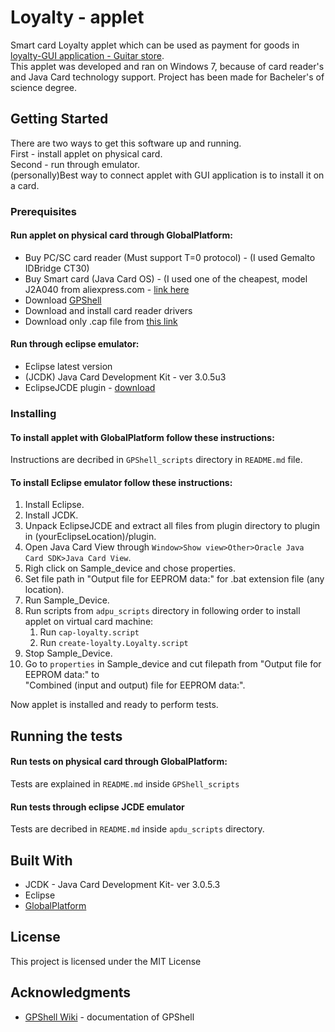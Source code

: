 # Loyalty - applet

Smart card Loyalty applet which can be used as payment for goods in 
[loyalty-GUI application - Guitar store](https://github.com/gecko031/loyalty-GUI/tree/master).<br/>
This applet was developed and ran on Windows 7, because of card reader's<br/>
and Java Card technology support. Project has been made for Bacheler's of science degree.

## Getting Started

There are two ways to get this software up and running.<br/>
First - install applet on physical card.<br/>
Second - run through emulator.<br/>
(personally)Best way to connect applet with GUI application is to install it on a card.

### Prerequisites

#### Run applet on physical card through GlobalPlatform:

* Buy PC/SC card reader (Must support T=0 protocol) - (I used Gemalto IDBridge CT30)
* Buy Smart card (Java Card OS) - (I used one of the cheapest,
 model J2A040 from aliexpress.com - [link here](https://www.aliexpress.com/i/32856082491.html)
* Download [GPShell](https://sourceforge.net/projects/globalplatform/files/GPShell/)
* Download and install card reader drivers
* Download only .cap file from [this link](https://github.com/gecko031/loyalty-applet/blob/master/deliverables/loyalty/javacard/loyalty.cap)


#### Run through eclipse emulator:

* Eclipse latest version
* (JCDK) Java Card Development Kit - ver 3.0.5u3
* EclipseJCDE plugin - [download](https://sourceforge.net/projects/eclipse-jcde/files/)

### Installing

#### To install applet with GlobalPlatform follow these instructions:

Instructions are decribed in `GPShell_scripts` directory in `README.md` file.

#### To install Eclipse emulator follow these instructions:

1.	Install Eclipse.
2.	Install JCDK.
3.	Unpack EclipseJCDE and extract all files from plugin directory to plugin in (yourEclipseLocation)/plugin.
4.	Open Java Card View through `Window>Show view>Other>Oracle Java Card SDK>Java Card View`.
5.	Righ click on Sample_device and chose properties.
6.	Set file path in "Output file for EEPROM data:" for .bat extension file (any location).
7.	Run Sample_Device.
8.	Run scripts from `adpu_scripts` directory in following order to install applet on virtual card machine:
	1.	Run `cap-loyalty.script`
	2.	Run `create-loyalty.Loyalty.script`
9.	Stop Sample_Device.
10.	Go to `properties` in Sample_device and cut filepath from "Output file for EEPROM data:" to<br/>"Combined (input and output) file for EEPROM data:". 

Now applet is installed and ready to perform tests.

## Running the tests

#### Run tests on physical card through GlobalPlatform:

Tests are explained in `README.md` inside `GPShell_scripts`

#### Run tests through eclipse JCDE emulator

Tests are decribed in `README.md` inside `apdu_scripts` directory.

## Built With

* JCDK - Java Card Development Kit- ver 3.0.5.3
* Eclipse 
* [GlobalPlatform](https://sourceforge.net/p/globalplatform/wiki/Home/) 

## License

This project is licensed under the MIT License

## Acknowledgments

* [GPShell Wiki](https://sourceforge.net/p/globalplatform/wiki/GPShell/) - documentation of GPShell


